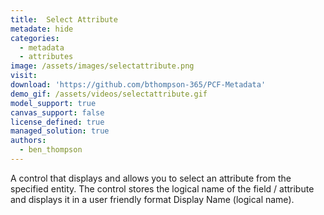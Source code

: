 ```yaml
---
title:  Select Attribute
metadate: hide
categories:
  - metadata
  - attributes
image: /assets/images/selectattribute.png
visit: 
download: 'https://github.com/bthompson-365/PCF-Metadata'
demo_gif: /assets/videos/selectattribute.gif
model_support: true
canvas_support: false
license_defined: true
managed_solution: true
authors:
  - ben_thompson
---
```

A control that displays and allows you to select an attribute from the specified entity. The control stores the logical name of the field / attribute and displays it in a user friendly format Display Name (logical name).
